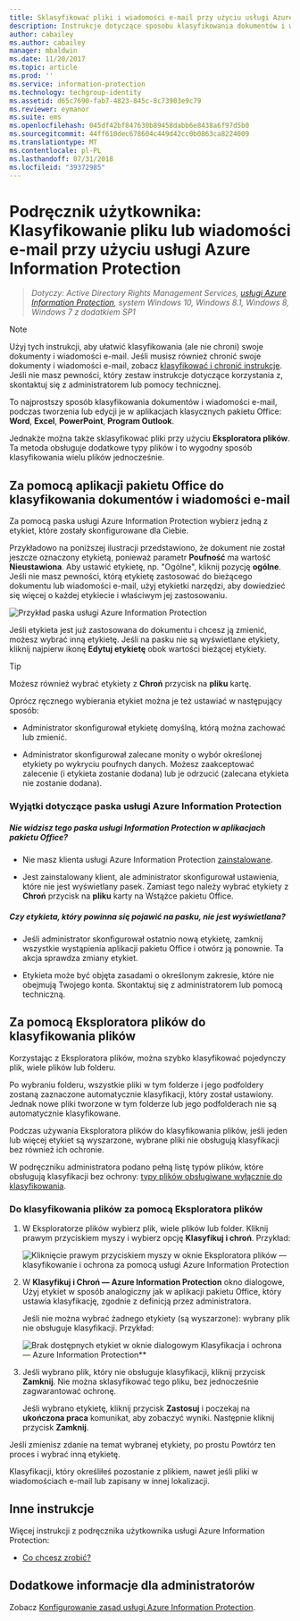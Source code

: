 ```yaml
---
title: Sklasyfikować pliki i wiadomości e-mail przy użyciu usługi Azure Information Protection
description: Instrukcje dotyczące sposobu klasyfikowania dokumentów i wiadomości e-mail.
author: cabailey
ms.author: cabailey
manager: mbaldwin
ms.date: 11/20/2017
ms.topic: article
ms.prod: ''
ms.service: information-protection
ms.technology: techgroup-identity
ms.assetid: d65c7690-fab7-4823-845c-8c73903e9c79
ms.reviewer: eymanor
ms.suite: ems
ms.openlocfilehash: 045df42bf847630b89458dabb6e8438a6f97d5b0
ms.sourcegitcommit: 44ff610dec678604c449d42cc0b0863ca8224009
ms.translationtype: MT
ms.contentlocale: pl-PL
ms.lasthandoff: 07/31/2018
ms.locfileid: "39372985"
---
```

# <a name="user-guide-classify-a-file-or-email-by-using-azure-information-protection"></a>Podręcznik użytkownika: Klasyfikowanie pliku lub wiadomości e-mail przy użyciu usługi Azure Information Protection

>*Dotyczy: Active Directory Rights Management Services, [usługi Azure Information Protection](https://azure.microsoft.com/pricing/details/information-protection), system Windows 10, Windows 8.1, Windows 8, Windows 7 z dodatkiem SP1*

> [!NOTE]
> Użyj tych instrukcji, aby ułatwić klasyfikowania (ale nie chroni) swoje dokumenty i wiadomości e-mail. Jeśli musisz również chronić swoje dokumenty i wiadomości e-mail, zobacz [klasyfikować i chronić instrukcje](client-classify-protect.md). Jeśli nie masz pewności, który zestaw instrukcje dotyczące korzystania z, skontaktuj się z administratorem lub pomocy technicznej.

To najprostszy sposób klasyfikowania dokumentów i wiadomości e-mail, podczas tworzenia lub edycji je w aplikacjach klasycznych pakietu Office: **Word**, **Excel**, **PowerPoint**,  **Program Outlook**. 

Jednakże można także sklasyfikować pliki przy użyciu **Eksploratora plików**. Ta metoda obsługuje dodatkowe typy plików i to wygodny sposób klasyfikowania wielu plików jednocześnie. 

## <a name="using-office-apps-to-classify-your-documents-and-emails"></a>Za pomocą aplikacji pakietu Office do klasyfikowania dokumentów i wiadomości e-mail

Za pomocą paska usługi Azure Information Protection wybierz jedną z etykiet, które zostały skonfigurowane dla Ciebie. 

Przykładowo na poniższej ilustracji przedstawiono, że dokument nie został jeszcze oznaczony etykietą, ponieważ parametr **Poufność** ma wartość **Nieustawiona**. Aby ustawić etykietę, np. "Ogólne", kliknij pozycję **ogólne**. Jeśli nie masz pewności, którą etykietę zastosować do bieżącego dokumentu lub wiadomości e-mail, użyj etykietki narzędzi, aby dowiedzieć się więcej o każdej etykiecie i właściwym jej zastosowaniu. 

![Przykład paska usługi Azure Information Protection](../media/info-protect-bar-not-set-callout.png)

Jeśli etykieta jest już zastosowana do dokumentu i chcesz ją zmienić, możesz wybrać inną etykietę. Jeśli na pasku nie są wyświetlane etykiety, kliknij najpierw ikonę **Edytuj etykietę** obok wartości bieżącej etykiety.

> [!TIP]
> Możesz również wybrać etykiety z **Chroń** przycisk na **pliku** kartę.

Oprócz ręcznego wybierania etykiet można je też ustawiać w następujący sposób:

- Administrator skonfigurował etykietę domyślną, którą można zachować lub zmienić.

- Administrator skonfigurował zalecane monity o wybór określonej etykiety po wykryciu poufnych danych. Możesz zaakceptować zalecenie (i etykieta zostanie dodana) lub je odrzucić (zalecana etykieta nie zostanie dodana).

### <a name="exceptions-for-the-azure-information-protection-bar"></a>Wyjątki dotyczące paska usługi Azure Information Protection 

##### <a name="dont-see-this-information-protection-bar-in-your-office-apps"></a>Nie widzisz tego paska usługi Information Protection w aplikacjach pakietu Office?

- Nie masz klienta usługi Azure Information Protection [zainstalowane](install-client-app.md).

- Jest zainstalowany klient, ale administrator skonfigurował ustawienia, które nie jest wyświetlany pasek. Zamiast tego należy wybrać etykiety z **Chroń** przycisk na **pliku** karty na Wstążce pakietu Office. 

##### <a name="is-the-label-that-you-expect-to-see-not-displayed-on-the-bar"></a>Czy etykieta, który powinna się pojawić na pasku, nie jest wyświetlana? 

- Jeśli administrator skonfigurował ostatnio nową etykietę, zamknij wszystkie wystąpienia aplikacji pakietu Office i otwórz ją ponownie. Ta akcja sprawdza zmiany etykiet.

- Etykieta może być objęta zasadami o określonym zakresie, które nie obejmują Twojego konta. Skontaktuj się z administratorem lub pomocą techniczną.


## <a name="using-file-explorer-to-classify-files"></a>Za pomocą Eksploratora plików do klasyfikowania plików

Korzystając z Eksploratora plików, można szybko klasyfikować pojedynczy plik, wiele plików lub folderu. 

Po wybraniu folderu, wszystkie pliki w tym folderze i jego podfoldery zostaną zaznaczone automatycznie klasyfikacji, który został ustawiony. Jednak nowe pliki tworzone w tym folderze lub jego podfolderach nie są automatycznie klasyfikowane.

Podczas używania Eksploratora plików do klasyfikowania plików, jeśli jeden lub więcej etykiet są wyszarzone, wybrane pliki nie obsługują klasyfikacji bez również ich ochronie.

W podręczniku administratora podano pełną listę typów plików, które obsługują klasyfikacji bez ochrony: [typy plików obsługiwane wyłącznie do klasyfikowania](client-admin-guide-file-types.md#file-types-supported-for-classification-only).

### <a name="to-classify-a-file-by-using-file-explorer"></a>Do klasyfikowania plików za pomocą Eksploratora plików

1. W Eksploratorze plików wybierz plik, wiele plików lub folder. Kliknij prawym przyciskiem myszy i wybierz opcję **Klasyfikuj i chroń**. Przykład:
    
    ![Kliknięcie prawym przyciskiem myszy w oknie Eksploratora plików — klasyfikowanie i ochrona za pomocą usługi Azure Information Protection](../media/right-click-classify-protect-folder.png)

2. W **Klasyfikuj i Chroń — Azure Information Protection** okno dialogowe, Użyj etykiet w sposób analogiczny jak w aplikacji pakietu Office, który ustawia klasyfikację, zgodnie z definicją przez administratora. 
    
    Jeśli nie można wybrać żadnego etykiety (są wyszarzone): wybrany plik nie obsługuje klasyfikacji. Przykład:
    
    ![Brak dostępnych etykiet w oknie dialogowym Klasyfikacja i ochrona — Azure Information Protection**](../media/info-protect-dialog-labels-dimmed.png)

3. Jeśli wybrano plik, który nie obsługuje klasyfikacji, kliknij przycisk **Zamknij**. Nie można sklasyfikować tego pliku, bez jednocześnie zagwarantować ochronę.
    
    Jeśli wybrano etykietę, kliknij przycisk **Zastosuj** i poczekaj na **ukończona praca** komunikat, aby zobaczyć wyniki. Następnie kliknij przycisk **Zamknij**.

Jeśli zmienisz zdanie na temat wybranej etykiety, po prostu Powtórz ten proces i wybrać inną etykietę.

Klasyfikacji, który określiłeś pozostanie z plikiem, nawet jeśli pliki w wiadomościach e-mail lub zapisany w innej lokalizacji. 
## <a name="other-instructions"></a>Inne instrukcje
Więcej instrukcji z podręcznika użytkownika usługi Azure Information Protection:

- [Co chcesz zrobić?](client-user-guide.md#what-do-you-want-to-do)

## <a name="additional-information-for-administrators"></a>Dodatkowe informacje dla administratorów    
Zobacz [Konfigurowanie zasad usługi Azure Information Protection](../deploy-use/configure-policy.md).

